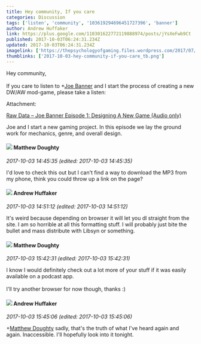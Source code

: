 ```yaml
---
title: Hey community, If you care
categories: Discussion
tags: ['listen', 'community', '103619294696451727396', 'banner']
author: Andrew Huffaker
link: https://plus.google.com/110301622772119888974/posts/jYsXeFwb9Ct
published: 2017-10-03T06:24:31.234Z
updated: 2017-10-03T06:24:31.234Z
imagelink: ['https://thepsychologyofgaming.files.wordpress.com/2017/07/cropped-dice-header1.jpg']
thumblinks: ['2017-10-03-hey-community-if-you-care_tb.png']
---
```


Hey community,<br /><br />If you care to listen to <span class="proflinkWrapper"><span class="proflinkPrefix">+</span><a class="proflink" href="https://plus.google.com/103619294696451727396" oid="103619294696451727396">Joe Banner</a></span> and I start the process of creating a new DW/AW mod-game, please take a listen:


Attachment:

<a href='http://wp.me/p8Ymd7-8v'>Raw Data – Joe Banner Episode 1: Designing A New Game (Audio only)</a>


Joe and I start a new gaming project. In this episode we lay the ground work for mechanics, genre, and overall design.
<div id='comment z120yz5pbrelw5gjy04cftxpikirjhdp5mw0k'>
  <h4><img src='{{site.baseurl}}//images/avatars/101452831338259583186_photo.jpg'> Matthew Doughty</h4>
      <p><cite>2017-10-03 14:45:35 (edited: 2017-10-03 14:45:35)</cite></p>
        <p>I&#39;d love to check this out but I can&#39;t find a way to download the MP3 from my phone, think you could throw up a link on the page?</p>
</div>
        

<div id='comment z120yz5pbrelw5gjy04cftxpikirjhdp5mw0k'>
  <h4><img src='{{site.baseurl}}//images/avatars/110301622772119888974_photo.jpg'> Andrew Huffaker</h4>
      <p><cite>2017-10-03 14:51:12 (edited: 2017-10-03 14:51:12)</cite></p>
        <p>It&#39;s weird because depending on browser it will let you dl straight from the site. I am so horrible at all this formatting stuff. I will probably just bite the bullet and mass distribute with Libsyn or something.</p>
</div>
        

<div id='comment z120yz5pbrelw5gjy04cftxpikirjhdp5mw0k'>
  <h4><img src='{{site.baseurl}}//images/avatars/101452831338259583186_photo.jpg'> Matthew Doughty</h4>
      <p><cite>2017-10-03 15:42:31 (edited: 2017-10-03 15:42:31)</cite></p>
        <p>I know I would definitely check out a lot more of your stuff if it was easily available on a podcast app.<br /><br />I&#39;ll try another browser for now though, thanks :)</p>
</div>
        

<div id='comment z120yz5pbrelw5gjy04cftxpikirjhdp5mw0k'>
  <h4><img src='{{site.baseurl}}//images/avatars/110301622772119888974_photo.jpg'> Andrew Huffaker</h4>
      <p><cite>2017-10-03 15:45:06 (edited: 2017-10-03 15:45:06)</cite></p>
        <p><span class="proflinkWrapper"><span class="proflinkPrefix">+</span><a class="proflink" href="https://plus.google.com/101452831338259583186" oid="101452831338259583186">Matthew Doughty</a></span> sadly, that&#39;s the truth of what I&#39;ve heard again and again. Inaccessible. I&#39;ll hopefully look into it tonight.</p>
</div>
        